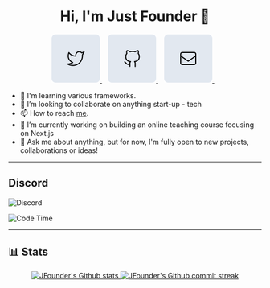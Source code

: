 <h1 align="center"> Hi, I'm Just Founder 👋</h1>

<p align="center">
    <a href="https://twitter.com/Just_Founder" target="_blank" referrerpolicy="strict-origin-when-cross-origin">
        <img alt="" src="./images/twitter.svg" />
    </a>&nbsp;&nbsp;
    <a href="https://github.com/JFounder" target="_blank" referrerpolicy="strict-origin-when-cross-origin">
        <img alt="" src="./images/github.svg" />
    </a>&nbsp;&nbsp;
    <a href="mailto:JustFounder@gmail.com" target="_blank" referrerpolicy="strict-origin-when-cross-origin">
        <img alt="" src="./images/mail.svg" />
    </a>&nbsp;&nbsp;
</p>


- 🌱 I'm learning various frameworks.
- 👯 I’m looking to collaborate on anything start-up - tech
- 📫 How to reach [me](https://t.me/JFounder).
- 🔭 I’m currently working on building an online teaching course focusing on Next.js
- 💬 Ask me about anything, but for now, I'm fully open to new projects, collaborations or ideas!
---

## Discord
![Discord](https://discordapp.com/api/guilds/770058165727133717/widget.png?style=banner2)

![Code Time](https://img.shields.io/endpoint?style=flat&url=https://codetime-api.datreks.com/badge/2658?logoColor=white%26project=%26recentMS=0%26showProject=false)


---
## **📊 Stats**

<div align="center" style="text-align:center">
    <a href="#">
        <img width="49%"  src="https://github-readme-stats.vercel.app/api?username=JFounder&show_icons=true&theme=monokai&count_private=true"
            alt="JFounder's Github stats">
    </a>
    <a href="#">
        <img width="49%"  src="https://github-readme-streak-stats.herokuapp.com/?user=JFounder&theme=monokai"
            alt="JFounder's Github commit streak">
    </a>
</div>
